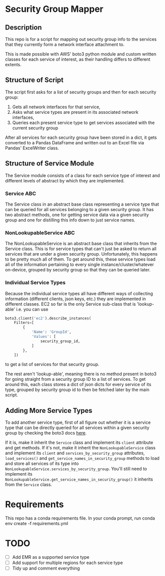 # Security Group Mapper

## Description
This repo is for a script for mapping out security group info to the services that they currently form a network interface attachment to.

This is made possible with AWS' boto3 python module and custom written classes for each service of interest, as their handling differs to different extents.

## Structure of Script
The script first asks for a list of security groups and then for each security group:

1. Gets all network interfaces for that service,
2. Asks what service types are present in its associated network interfaces,
3. Queries each present service type to get services associated with the current security group

After all services for each security group have been stored in a dict, it gets converted to a Pandas DataFrame and written out to an Excel file via Pandas' ExcelWriter class.

## Structure of Service Module
The Service module consists of a class for each service type of interest and different levels of abstract by which they are implemented.

### Service ABC
The Service class in an abstract base class representing a service type that can be queried for all services belonging to a given security group.
It has two abstract methods, one for getting service data via a given security group and one for distilling this info down to just service names.

### NonLookupableService ABC
The NonLookupableService is an abstract base class that inherits from the Service class.
This is for service types that can't just be asked to return all services that are under a given security group. Unfortunately, this happens to be pretty much all of them.
To get around this, these service types load all of the information pertaining to every single instance/cluster/whatever on-device, grouped by security group so that they can be queried later.

### Individual Service Types
Because the individual service types all have different ways of collecting information (different clients, json keys, etc.) they are implemented in different classes.
EC2 so far is the only Service sub-class that is 'lookup-able' i.e. you can use
```python
boto3.client('ec2').describe_instances(
    Filters=[
        {
            'Name': 'GroupId',
            'Values': [
                security_group_id,
            ]
        },
    ])
```
to get a list of services for that security group.

The rest aren't 'lookup-able', meaning there is no method present in boto3 for going straight from a security group ID to a list of services.
To get around this, each class stores a dict of json dicts for every service of its type, grouped by security group id to then be fetched later by the main script.

## Adding More Service Types
To add another service type, first of all figure out whether it is a service type that can be directly queried for all services within a given security group by checking the boto3 docs [here](https://boto3.amazonaws.com/v1/documentation/api/latest/index.html).

If it is, make it inherit the `Service` class and implement its `client` attribute and get methods.
If it's not, make it inherit the `NonLookupableService` class and implement its `client` and `services_by_security_group` attributes, `load_services()` and `get_service_names_in_security_group` methods to load and store all services of its type into `NonLookupableService.services_by_security_group`.
You'll still need to implement its `NonLookupableService.get_service_names_in_security_group()` it inherits from the `Service` class.

# Requirements
This repo has a conda requirements file.
In your conda prompt, run conda env create -f requirements.yml

# TODO
 - [ ] Add EMR as a supported service type
 - [ ] Add support for multiple regions for each service type
 - [ ] Tidy up and comment everything
